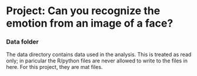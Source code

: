 # Project: Can you recognize the emotion from an image of a face?

### Data folder

The data directory contains data used in the analysis. This is treated as read only; in paricular the R/python files are never allowed to write to the files in here. For this project, they are mat files.

